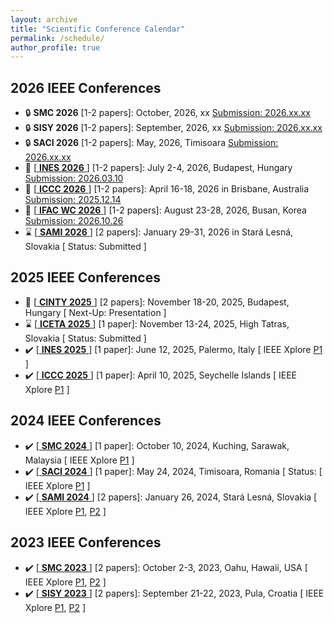 ```yaml
---
layout: archive
title: "Scientific Conference Calendar"
permalink: /schedule/
author_profile: true
---
```


## 2026 IEEE Conferences
  * :lock: **SMC 2026** [1-2 papers]: October, 2026, xx [Submission: 2026.xx.xx](https://www.ieeesmc2026.org/) 
  * :lock: **SISY 2026** [1-2 papers]: September, 2026, xx [Submission: 2026.xx.xx](https://conf.uni-obuda.hu/sisy2026/)
  * :lock: **SACI 2026** [1-2 papers]: May, 2026, Timisoara [Submission: 2026.xx.xx](https://conf.uni-obuda.hu/saci2026)
  * :rocket: [[ **INES 2026** ](http://www.ines-conf.org/ines-conf/2026index.html) ] [1-2 papers]: July 2-4, 2026, Budapest, Hungary [Submission: 2026.03.10](http://www.ines-conf.org/ines-conf/2026index.html) 
  * :rocket: [[ **ICCC 2026** ](https://conf.uni-obuda.hu/iccc2026/) ] [1-2 papers]: April 16-18, 2026 in Brisbane, Australia [Submission: 2025.12.14](https://conf.uni-obuda.hu/iccc2026)
  * :rocket: [[ **IFAC WC 2026** ](https://www.ifac2026.org/fairDash.do) ] [1-2 papers]: August 23-28, 2026, Busan, Korea [Submission: 2026.10.26](https://www.ifac-control.org/conferences/ifac-world-congress-23rd-wc-2026tm)
  * :hourglass: [[ **SAMI 2026** ](https://conf.uni-obuda.hu/sami2026/) ] [2 papers]: January 29-31, 2026 in Stará Lesná, Slovakia [ Status: Submitted ]

## 2025 IEEE Conferences
  * :date: [[ **CINTY 2025** ](https://conf.uni-obuda.hu/cinti2025/) ] [2 papers]: November 18-20, 2025, Budapest, Hungary [ Next-Up: Presentation ]
  * :hourglass: [[ **ICETA 2025** ](https://www.iceta.sk/) ] [1 paper]: November 13-24, 2025, High Tatras, Slovakia [ Status: Submitted ]
  * :heavy_check_mark: [[ **INES 2025** ](http://www.ines-conf.org/ines-conf/2025index.html) ] [1 paper]: June 12, 2025, Palermo, Italy [ IEEE Xplore [P1](https://ieeexplore.ieee.org/document/11078199/) ]
  * :heavy_check_mark: [[ **ICCC 2025** ](https://conf.uni-obuda.hu/iccc2025/index.html) ] [1 paper]: April 10, 2025, Seychelle Islands [ IEEE Xplore [P1](https://ieeexplore.ieee.org/document/10999140/) ]

## 2024 IEEE Conferences
  * :heavy_check_mark: [[ **SMC 2024** ](https://www.ieeesmc2024.org/home) ] [1 paper]: October 10, 2024, Kuching, Sarawak, Malaysia [ IEEE Xplore [P1](https://ieeexplore.ieee.org/document/10831505/) ]
  * :heavy_check_mark: [[ **SACI 2024** ](https://conf.uni-obuda.hu/saci2024/) ] [1 paper]: May 24, 2024, Timisoara, Romania [ Status: [ IEEE Xplore [P1](https://ieeexplore.ieee.org/document/10619802/) ]
  * :heavy_check_mark: [[ **SAMI 2024** ](https://conf.uni-obuda.hu/sami2024/) ] [2 papers]: January 26, 2024, Stará Lesná, Slovakia [ IEEE Xplore [P1](https://ieeexplore.ieee.org/document/10432817/), [P2](https://ieeexplore.ieee.org/document/10432911/) ]
    
## 2023 IEEE Conferences
  * :heavy_check_mark: [[ **SMC 2023** ](https://www.ieeesmc.org/conference-2023/) ] [2 papers]: October 2-3, 2023, Oahu, Hawaii, USA [ IEEE Xplore [P1](https://ieeexplore.ieee.org/document/10394349/), [P2](https://ieeexplore.ieee.org/document/10394396/) ]
  * :heavy_check_mark: [[ **SISY 2023** ](https://conf.uni-obuda.hu/sisy2023/index.html) ] [2 papers]: September 21-22, 2023, Pula, Croatia [ IEEE Xplore [P1](https://ieeexplore.ieee.org/document/10417876/), [P2](https://ieeexplore.ieee.org/document/10417915/) ]
